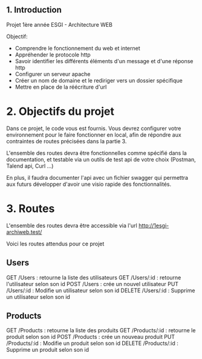 ## 1. Introduction
Projet 1ère année ESGI - Architecture WEB

Objectif:
- Comprendre le fonctionnement du web et internet
- Appréhender le protocole http
- Savoir identifier les différents éléments d'un message et d'une réponse http
- Configurer un serveur apache
- Créer un nom de domaine et le rediriger vers un dossier spécifique
- Mettre en place de la réécriture d'url

# 2. Objectifs du projet

Dans ce projet, le code vous est fournis. Vous devrez configurer votre environnement pour le faire fonctionner en local, afin de répondre aux contraintes de routes précisées dans la partie 3.

L'ensemble des routes devra être fonctionnelles comme spécifié dans la documentation, et testable via un outils de test api de votre choix (Postman, Talend api, Curl ...)

En plus, il faudra documenter l'api avec un fichier swagger qui permettra aux futurs développer d'avoir une visio rapide des fonctionnalités.

# 3. Routes

L'ensemble des routes devra être accessible via l'url http://1esgi-archiweb.test/

Voici les routes attendus pour ce projet

## Users
GET /Users : retourne la liste des utilisateurs
GET /Users/:id : retourne l'utilisateur selon son id
POST /Users : crée un nouvel utilisateur
PUT /Users/:id : Modifie un utilisateur selon son id
DELETE /Users/:id : Supprime un utilisateur selon son id

## Products
GET /Products : retourne la liste des produits
GET /Products/:id : retourne le produit selon son id
POST /Products : crée un nouveau produit
PUT /Products/:id : Modifie un produit selon son id
DELETE /Products/:id : Supprime un produit selon son id